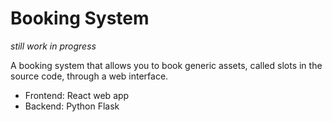 # **Booking System**

*still work in progress*

A booking system that allows you to book generic assets, called slots in the source code, through a web interface.

- Frontend: React web app  
- Backend: Python Flask


